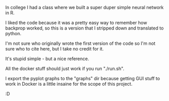In college I had a class where we built a super duper simple neural network in R.

I liked the code because it was a pretty easy way to remember how backprop worked, so this is a version that I stripped down and translated to python.

I'm not sure who originally wrote the first version of the code so I'm not sure who to cite here, but I take no credit for it.

It's stupid simple - but a nice reference.

All the docker stuff should just work if you run "./run.sh".

I export the pyplot graphs to the "graphs" dir because getting GUI stuff to work in Docker is a little insaine for the scope of this project.

:D